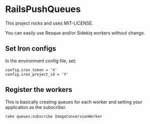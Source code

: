 # RailsPushQueues

This project rocks and uses MIT-LICENSE.

You can easily use Resque and/or Sidekiq workers without change.

## Set Iron configs

In the environment config file, set:

```
config.iron_token = 'X'
config.iron_project_id = 'Y'
```

## Register the workers

This is basically creating queues for each worker and setting your application as the subscriber.

```
rake queues:subscribe ImageConversionWorker
```

